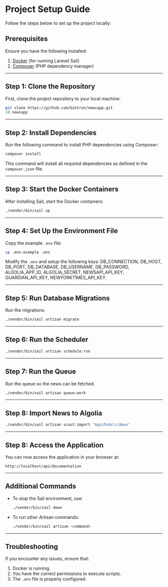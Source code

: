 # Project Setup Guide

Follow the steps below to set up the project locally:

## Prerequisites

Ensure you have the following installed:

1. [Docker](https://www.docker.com/) (for running Laravel Sail)
2. [Composer](https://getcomposer.org/) (PHP dependency manager)

---

## Step 1: Clone the Repository

First, clone the project repository to your local machine:

```bash
git clone https://github.com/Gintron/newsapp.git
cd newsapp
```

---

## Step 2: Install Dependencies

Run the following command to install PHP dependencies using Composer:

```bash
composer install
```

This command will install all required dependencies as defined in the `composer.json` file.

---

## Step 3: Start the Docker Containers

After installing Sail, start the Docker containers:

```bash
./vendor/bin/sail up
```

---

## Step 4: Set Up the Environment File

Copy the example `.env` file:

```bash
cp .env.example .env
```

Modify the `.env` and setup the following keys: DB_CONNECTION, DB_HOST, DB_PORT, DB_DATABASE, DB_USERNAME, DB_PASSWORD, ALGOLIA_APP_ID, ALGOLIA_SECRET, NEWSAPI_API_KEY, GUARDIAN_API_KEY, NEWYORKTIMES_API_KEY.

---

## Step 5: Run Database Migrations

Run the migrations:

```bash
./vendor/bin/sail artisan migrate
```

---

## Step 6: Run the Scheduler

```bash
./vendor/bin/sail artisan schedule:run
```

---

## Step 7: Run the Queue

Run the queue so the news can be fetched.

```bash
./vendor/bin/sail artisan queue:work
```

---

## Step 8: Import News to Algolia


```bash
./vendor/bin/sail artisan scout:import "App\Models\News"
```

---

## Step 8: Access the Application

You can now access the application in your browser at:

```
http://localhost/api/documentation
```

---

## Additional Commands

- To stop the Sail environment, use:

  ```bash
  ./vendor/bin/sail down
  ```

- To run other Artisan commands:

  ```bash
  ./vendor/bin/sail artisan <command>
  ```

---

## Troubleshooting

If you encounter any issues, ensure that:

1. Docker is running.
2. You have the correct permissions to execute scripts.
3. The `.env` file is properly configured.

